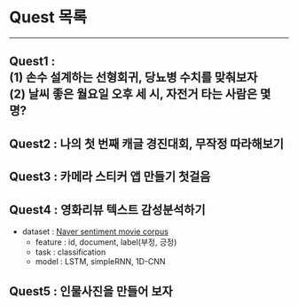 # Quest 목록
---

## Quest1 : <br> (1) 손수 설계하는 선형회귀, 당뇨병 수치를 맞춰보자 <br> (2) 날씨 좋은 월요일 오후 세 시, 자전거 타는 사람은 몇 명?
  

## Quest2 : 나의 첫 번째 캐글 경진대회, 무작정 따라해보기


## Quest3 : 카메라 스티커 앱 만들기 첫걸음


## Quest4 : 영화리뷰 텍스트 감성분석하기
  - dataset : [Naver sentiment movie corpus](https://github.com/e9t/nsmc)
    - feature : id, document, label(부정, 긍정)
    - task : classification
    - model : LSTM, simpleRNN, 1D-CNN

## Quest5 : 인물사진을 만들어 보자
